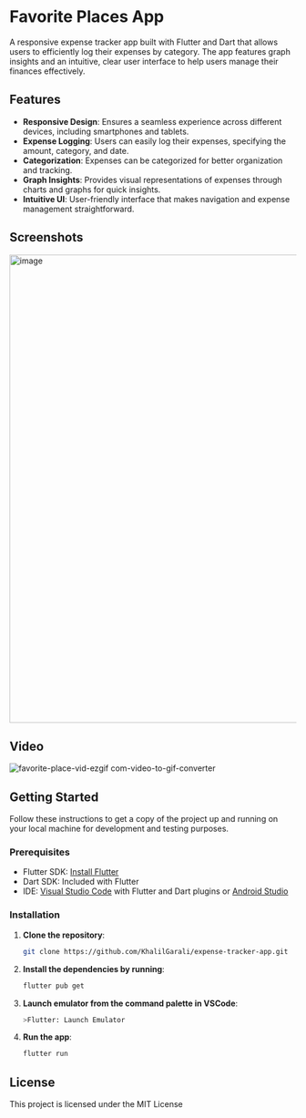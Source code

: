 # Favorite Places App

A responsive expense tracker app built with Flutter and Dart that allows users to efficiently log their expenses by category. The app features graph insights and an intuitive, clear user interface to help users manage their finances effectively.

## Features

- **Responsive Design**: Ensures a seamless experience across different devices, including smartphones and tablets.
- **Expense Logging**: Users can easily log their expenses, specifying the amount, category, and date.
- **Categorization**: Expenses can be categorized for better organization and tracking.
- **Graph Insights**: Provides visual representations of expenses through charts and graphs for quick insights.
- **Intuitive UI**: User-friendly interface that makes navigation and expense management straightforward.

## Screenshots

<img width="822" alt="image" src="https://github.com/KhalilGarali/favorite-places-app/assets/112202385/4dc0df1d-73bf-44f7-9809-36fe565a2ecc">  

## Video  

![favorite-place-vid-ezgif com-video-to-gif-converter](https://github.com/KhalilGarali/favorite-places-app/assets/112202385/0413ad47-9cf8-41de-a760-75e4e1aa972d)

## Getting Started

Follow these instructions to get a copy of the project up and running on your local machine for development and testing purposes.

### Prerequisites

- Flutter SDK: [Install Flutter](https://flutter.dev/docs/get-started/install)
- Dart SDK: Included with Flutter
- IDE: [Visual Studio Code](https://code.visualstudio.com/) with Flutter and Dart plugins or [Android Studio](https://developer.android.com/studio)

### Installation

1. **Clone the repository**:
   
    ```sh
    git clone https://github.com/KhalilGarali/expense-tracker-app.git
3. **Install the dependencies by running**:
   
    ```sh
    flutter pub get
4. **Launch emulator from the command palette in VSCode**:
   
    ```sh
    >Flutter: Launch Emulator
    
5. **Run the app**:
   
    ```sh
    flutter run

## License

This project is licensed under the MIT License

